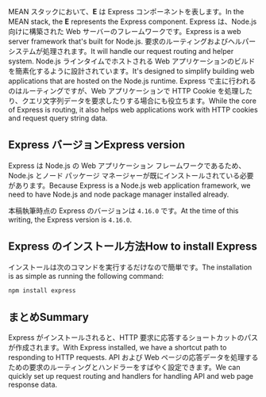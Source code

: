 <span data-ttu-id="7f332-101">MEAN スタックにおいて、**E** は Express コンポーネントを表します。</span><span class="sxs-lookup"><span data-stu-id="7f332-101">In the MEAN stack, the **E** represents the Express component.</span></span> <span data-ttu-id="7f332-102">Express は、Node.js 向けに構築された Web サーバーのフレームワークです。</span><span class="sxs-lookup"><span data-stu-id="7f332-102">Express is a web server framework that's built for Node.js.</span></span> <span data-ttu-id="7f332-103">要求のルーティングおよびヘルパー システムが処理されます。</span><span class="sxs-lookup"><span data-stu-id="7f332-103">It will handle our request routing and helper system.</span></span> <span data-ttu-id="7f332-104">Node.js ラインタイムでホストされる Web アプリケーションのビルドを簡素化するように設計されています。</span><span class="sxs-lookup"><span data-stu-id="7f332-104">It's designed to simplify building web applications that are hosted on the Node.js runtime.</span></span> <span data-ttu-id="7f332-105">Express で主に行われるのはルーティングですが、Web アプリケーションで HTTP Cookie を処理したり、クエリ文字列データを要求したりする場合にも役立ちます。</span><span class="sxs-lookup"><span data-stu-id="7f332-105">While the core of Express is routing, it also helps web applications work with HTTP cookies and request query string data.</span></span>

## <a name="express-version"></a><span data-ttu-id="7f332-106">Express バージョン</span><span class="sxs-lookup"><span data-stu-id="7f332-106">Express version</span></span>

<span data-ttu-id="7f332-107">Express は Node.js の Web アプリケーション フレームワークであるため、Node.js とノード パッケージ マネージャーが既にインストールされている必要があります。</span><span class="sxs-lookup"><span data-stu-id="7f332-107">Because Express is a Node.js web application framework, we need to have Node.js and node package manager installed already.</span></span>

<span data-ttu-id="7f332-108">本稿執筆時点の Express のバージョンは `4.16.0` です。</span><span class="sxs-lookup"><span data-stu-id="7f332-108">At the time of this writing, the Express version is `4.16.0`.</span></span>

## <a name="how-to-install-express"></a><span data-ttu-id="7f332-109">Express のインストール方法</span><span class="sxs-lookup"><span data-stu-id="7f332-109">How to install Express</span></span>

<span data-ttu-id="7f332-110">インストールは次のコマンドを実行するだけなので簡単です。</span><span class="sxs-lookup"><span data-stu-id="7f332-110">The installation is as simple as running the following command:</span></span>

   ```bash
   npm install express
   ```

## <a name="summary"></a><span data-ttu-id="7f332-111">まとめ</span><span class="sxs-lookup"><span data-stu-id="7f332-111">Summary</span></span>

<span data-ttu-id="7f332-112">Express がインストールされると、HTTP 要求に応答するショートカットのパスが作成されます。</span><span class="sxs-lookup"><span data-stu-id="7f332-112">With Express installed, we have a shortcut path to responding to HTTP requests.</span></span> <span data-ttu-id="7f332-113">API および Web ページの応答データを処理するための要求のルーティングとハンドラーをすばやく設定できます。</span><span class="sxs-lookup"><span data-stu-id="7f332-113">We can quickly set up request routing and handlers for handling API and web page response data.</span></span>